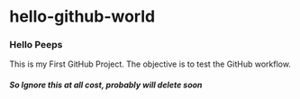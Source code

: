 hello-github-world
==================

### Hello Peeps

This is my First GitHub Project. The objective is to test the GitHub workflow.

##### So Ignore this at all cost, probably will delete soon

